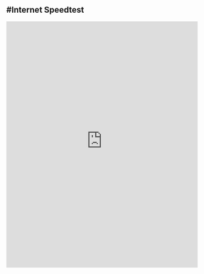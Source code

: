 #Internet Speedtest
---
<iframe width="100%" height="650px" frameborder="0" src="https://jbrereton.speedtestcustom.com"></iframe>

